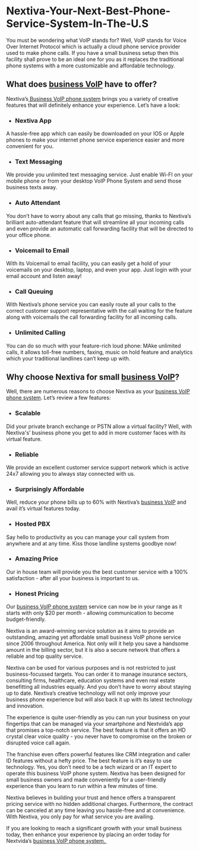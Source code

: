 # Nextiva-Your-Next-Best-Phone-Service-System-In-The-U.S
<p><span style="font-weight: 400;">You must be wondering what VoIP stands for? Well, VoIP stands for Voice Over Internet Protocol which is actually a cloud phone service provider used to make phone calls. If you have a small business setup then this facility shall prove to be an ideal one for you as it replaces the traditional phone systems with a more customizable and affordable technology.</span></p>
<h2><strong>What does&nbsp;<a href="https://www.nextiva.com/products/small-business-voip.html">business VoIP</a>&nbsp;have to offer?</strong></h2>
<p>Nextiva&rsquo;s<a href="https://www.nextiva.com/">&nbsp;Business VoIP phone system</a>&nbsp;brings you a variety of creative features that will definitely enhance your experience. Let&rsquo;s have a look:</p>
<ul>
<li style="font-weight: 400;">
<h3><strong>Nextiva App</strong></h3>
</li>
</ul>
<p><span style="font-weight: 400;">A hassle-free app which can easily be downloaded on your IOS or Apple phones to make your internet phone service experience easier and more convenient for you.&nbsp;</span></p>
<ul>
<li style="font-weight: 400;">
<h3><strong>Text Messaging</strong></h3>
</li>
</ul>
<p><span style="font-weight: 400;">We provide you unlimited text messaging service. Just enable Wi-FI on your mobile phone or from your desktop VoIP Phone System and send those business texts away.&nbsp;</span></p>
<ul>
<li style="font-weight: 400;">
<h3><strong>Auto Attendant</strong></h3>
</li>
</ul>
<p><span style="font-weight: 400;">You don&rsquo;t have to worry about any calls that go missing, thanks to Nextiva&rsquo;s brilliant auto-attendant feature that will streamline all your incoming calls and even provide an automatic call forwarding facility that will be directed to your office phone.&nbsp;</span></p>
<ul>
<li style="font-weight: 400;">
<h3><strong>Voicemail to Email</strong></h3>
</li>
</ul>
<p><span style="font-weight: 400;">With its Voicemail to email facility, you can easily get a hold of your voicemails on your desktop, laptop, and even your app. Just login with your email account and listen away!</span></p>
<ul>
<li style="font-weight: 400;">
<h3><strong>Call Queuing</strong></h3>
</li>
</ul>
<p><span style="font-weight: 400;">With Nextiva&rsquo;s phone service you can easily route all your calls to the correct customer support representative with the call waiting for the feature along with voicemails the call forwarding facility for all incoming calls.&nbsp;</span></p>
<ul>
<li style="font-weight: 400;">
<h3><strong>Unlimited Calling</strong></h3>
</li>
</ul>
<p><span style="font-weight: 400;">You can do so much with your feature-rich loud phone: MAke unlimited calls, it allows toll-free numbers, faxing, music on hold feature and analytics which your traditional landlines can&rsquo;t keep up with.&nbsp;</span></p>
<h2><strong>Why choose Nextiva for small&nbsp;<a href="https://www.nextiva.com/products/small-business-voip.html">business VoIP</a>?</strong></h2>
<p><span style="font-weight: 400;">Well, there are numerous reasons to choose Nextiva as your&nbsp;</span><a href="https://www.nextiva.com/"><span style="font-weight: 400;">business VoIP phone system</span></a><span style="font-weight: 400;">. Let&rsquo;s review a few features:</span></p>
<ul>
<li style="font-weight: 400;">
<h3><strong>Scalable</strong></h3>
</li>
</ul>
<p><span style="font-weight: 400;">Did your private branch exchange or PSTN allow a virtual facility? Well, with Nextiva's&rsquo; business phone you get to add in more customer faces with its virtual feature.&nbsp;</span></p>
<ul>
<li style="font-weight: 400;">
<h3><strong>Reliable</strong></h3>
</li>
</ul>
<p><span style="font-weight: 400;">We provide an excellent customer service support network which is active 24x7 allowing you to always stay connected with us.&nbsp;</span></p>
<ul>
<li style="font-weight: 400;">
<h3><strong>Surprisingly Affordable</strong></h3>
</li>
</ul>
<p><span style="font-weight: 400;">Well, reduce your phone bills up to 60% with Nextiva&rsquo;s&nbsp;</span><a href="https://www.nextiva.com/products/small-business-voip.html"><span style="font-weight: 400;">business VoIP</span></a><span style="font-weight: 400;">&nbsp;and avail it&rsquo;s virtual features today.</span></p>
<ul>
<li style="font-weight: 400;">
<h3><strong>Hosted PBX</strong></h3>
</li>
</ul>
<p><span style="font-weight: 400;">Say hello to productivity as you can manage your call system from anywhere and at any time. Kiss those landline systems goodbye now!</span></p>
<ul>
<li style="font-weight: 400;">
<h3><strong>Amazing Price</strong></h3>
</li>
</ul>
<p><span style="font-weight: 400;">Our in house team will provide you the best customer service with a 100% satisfaction - after all your business is important to us.&nbsp;</span></p>
<ul>
<li style="font-weight: 400;">
<h3><strong>Honest Pricing</strong></h3>
</li>
</ul>
<p><span style="font-weight: 400;">Our&nbsp;</span><a href="https://www.nextiva.com/"><span style="font-weight: 400;">business VoIP phone system</span></a><span style="font-weight: 400;">&nbsp;service can now be in your range as it starts with only $20 per month - allowing communication to become budget-friendly.&nbsp;</span></p>
<p><span style="font-weight: 400;">Nextiva is an award-winning service solution as it aims to provide an outstanding, amazing yet affordable small business VoIP phone service since 2006 throughout America. Not only will it help you save a handsome amount in the billing sector, but it is also a secure network that offers a reliable and top quality service.&nbsp;</span></p>
<p><span style="font-weight: 400;">Nextiva can be used for various purposes and is not restricted to just business-focussed targets. You can order it to manage insurance sectors, consulting firms, healthcare, education systems and even real estate benefitting all industries equally. And you don&rsquo;t have to worry about staying up to date. Nextiva&rsquo;s creative technology will not only improve your business phone experience but will also back it up with its latest technology and innovation.&nbsp;</span></p>
<p>The experience is quite user-friendly as you can run your business on your fingertips that can be managed via your smartphone and Nextvida&rsquo;s app that promises a top-notch service. The best feature is that it offers an HD crystal clear voice quality - you never have to compromise on the broken or disrupted voice call again.&nbsp;</p>
<p>The franchise even offers powerful features like CRM integration and caller ID features without a hefty price. The best feature is it&rsquo;s easy to use technology. Yes, you don&rsquo;t need to be a tech wizard or an IT expert to operate this business VoIP phone system. Nextiva has been designed for small business owners and made conveniently for a user-friendly experience than you learn to run within a few minutes of time.&nbsp;</p>
<p><span style="font-weight: 400;">Nextiva believes in building your trust and hence offers a transparent pricing service with no hidden additional charges. Furthermore, the contract can be canceled at any time leaving you hassle-free and at convenience. With Nextiva, you only pay for what service you are availing.&nbsp;</span></p>
<p><span style="font-weight: 400;">If you are looking to reach a significant growth with your small business today, then enhance your experience by placing an order today for Nextvida&rsquo;s&nbsp;</span><a href="https://www.nextiva.com/"><span style="font-weight: 400;">business VoIP phone system.&nbsp;</span></a></p>

